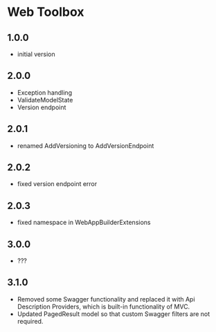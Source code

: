 # Web Toolbox

## 1.0.0

- initial version

## 2.0.0

- Exception handling
- ValidateModelState
- Version endpoint

## 2.0.1

- renamed AddVersioning to AddVersionEndpoint

## 2.0.2

- fixed version endpoint error

## 2.0.3

- fixed namespace in WebAppBuilderExtensions

## 3.0.0

- ???

## 3.1.0

- Removed some Swagger functionality and replaced it with Api Description Providers, which is built-in functionality of MVC.
- Updated PagedResult model so that custom Swagger filters are not required.